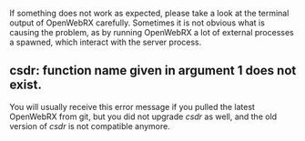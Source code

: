 If something does not work as expected, please take a look at the terminal output of OpenWebRX carefully. Sometimes it is not obvious what is causing the problem, as by running OpenWebRX a lot of external processes a spawned, which interact with the server process.

## csdr: function name given in argument 1 does not exist.

You will usually receive this error message if you pulled the latest OpenWebRX from git, but you did not upgrade *csdr* as well, and the old version of *csdr* is not compatible anymore.

